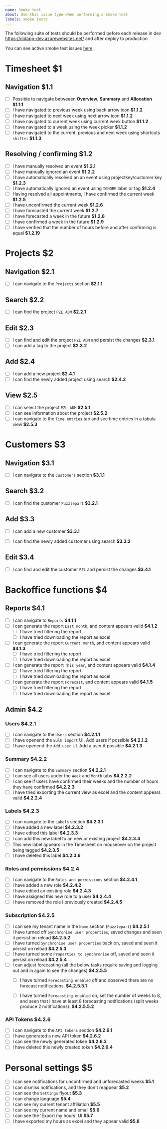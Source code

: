 ```yaml
---
name: Smoke test
about: Use this issue type when performing a smoke test
labels: smoke tests
---
```


The following suite of tests should be performed before each release in dev https://didapp-dev.azurewebsites.net/ and after deploy to production

You can see active smoke test issues [here](https://github.com/Puzzlepart/did/issues?q=is%3Aopen+is%3Aissue+label%3A%22smoke+tests%22).

# Timesheet **$1**

## Navigation **$1.1**

- [ ] Possible to navigate betweeen **Overview**, **Summary** and **Allocation** **$1.1.1**
- [ ] I have navigated to previous week using back arrow icon **$1.1.2**
- [ ] I have navigated to next week using next arrow icon **$1.1.2**
- [ ] I have navigated to current week using current week button **$1.1.2**
- [ ] I have navigated to a week using the week picker **$1.1.2**
- [ ] I have navigated to the current, previous and next week using shortcuts `shift+i` **$1.1.3**

## Resolving / confirming $1.2

- [ ] I have manually resolved an event **$1.2.1**
- [ ] I have manually ignored an event **$1.2.2**
- [ ] I have automatically resolved an an event using projectkey/customer key **$1.2.3**
- [ ] I have automatically ignored an event using `IGNORE` label or tag **$1.2.4**
- [ ] Having resolved all appointments, I have confirmed the current week **$1.2.5**
- [ ] I have unconfirmed the current week **$1.2.6**
- [ ] I have forecasted the current week **$1.2.7**
- [ ] I have forecasted a week in the future **$1.2.8**
- [ ] I have confirmed a week in the future **$1.2.9**
- [ ] I have verified that the number of hours before and after confirming is equal **$1.2.19**

# Projects $2

## Navigation $2.1

- [ ] I can navigate to the `Projects` section **$2.1.1**

## Search $2.2

- [ ] I can find the project `PZL ADM` **$2.2.1**

## Edit $2.3

- [ ] I can find and edit the project `PZL ADM` and persist the changes **$2.3.1**
- [ ] I can add a tag to the project **$2.3.2**

## Add $2.4

- [ ] I can add a new project **$2.4.1**
- [ ] I can find the newly added project using search **$2.4.2**

## View $2.5

- [ ] I can select the project `PZL ADM` **$2.5.1**
- [ ] I can see information about the project **$2.5.2**
- [ ] I can navigate to the `Time entries` tab and see time entries in a tabula view **$2.5.3**

# Customers $3

## Navigation $3.1

- [ ] I can navigate to the `Customers` section **$3.1.1**

## Search $3.2

- [ ] I can find the customer `Puzzlepart` **$3.2.1**

## Add $3.3

- [ ] I can add a new customer **$3.3.1**
- [ ] I can find the newly added customer using search **$3.3.2**

  

## Edit $3.4

- [ ] I can find and edit the customer `PZL` and persist the changes **$3.4.1**

# Backoffice functions $4

## Reports $4.1

- [ ] I can navigate to `Reports` **$4.1.1**
- [ ] I can generate the report `Last month`, and content appears valid **$4.1.2**
  - [ ] I have tried filtering the report
  - [ ] I have tried downloading the report as excel
- [ ] I can generate the report `Current month`, and content appears valid **$4.1.3** 
  - [ ] I have tried filtering the report
  - [ ] I have tried downloading the report as excel
- [ ] I can generate the report `This year`, and content appears valid **$4.1.4**
  - [ ] I have tried filtering the report
  - [ ] I have tried downloading the report as excel
- [ ] I can generate the report `Forecast`, and content appears valid **$4.1.5**
  - [ ] I have tried filtering the report
  - [ ] I have tried downloading the report as excel

## Admin $4.2

### Users $4.2.1

- [ ] I can navigate to the `Users` section **$4.2.1.1**
- [ ] I have openend the `Bulk import` UI. Add users if possible **$4.2.1.2**
- [ ] I have openend the `Add user` UI. Add a user if possible **$4.2.1.3**

### Summary $4.2.2

- [ ] I can navigate to the `Summary` section **$4.2.2.1**
- [ ] I can see all users under the `Week` and `Month` tabs **$4.2.2.2**
- [ ] I can see if users have confirmed their weeks and the number of hours they have confirmed **$4.2.2.3**
- [ ] I have tried exporting the current view as excel and the content appears valid **$4.2.2.4**

### Labels $4.2.3

- [ ] I can navigate to the `Labels` section **$4.2.3.1**
- [ ] I have added a new label **$4.2.3.2**
- [ ] I have edited this label **$4.2.3.3**
- [ ] I can add this new label to an new or existing project **$4.2.3.4**
- [ ] This new label appears in the Timesheet on mouseover on the project being tagged **$4.2.3.5**
- [ ] I have deleted this label **$4.2.3.6**

### Roles and permissions $4.2.4

- [ ] I can navigate to the `Roles and permissions` section **$4.2.4.1**
- [ ] I have added a new role **$4.2.4.2**
- [ ] I have edited an existing role **$4.2.4.3**
- [ ] I have assigned this new role to a user **$4.2.4.4**
- [ ] I have removed the role i previously created **$4.2.4.5**

### Subscription $4.2.5

- [ ] I can see my tenant name in the `Name` section (`Puzzlepart`) **$4.2.5.1**
- [ ] I have turned off `Synchronise user properties`, saved changes and seen it persist on reload **$4.2.5.2**
- [ ] I have turned `Synchronise user properties` back on, saved and seen it persist on reload **$4.2.5.3**
- [ ] I have turned some `Properties to synchronise` off, saved and seen it persist on reload **$4.2.5.4**
- [ ] I can adjust forecasting (all the below tasks require saving and logging out and in again to see the changes) **$4.2.5.5**
  - [ ] I have turned `Forecasting enabled` off and observed there are no forecast notifications. **$4.2.5.5.1**
  - [ ] I have turned `Forecasting enabled` on, set the number of weeks to 8, and seen that I have at least 8 forecasting notifications (split weeks produce 2 notifications). **$4.2.5.5.2** 



### API Tokens $4.2.6

- [ ] I can navigate to the `API tokens` section **$4.2.6.1**
- [ ] I have generated a new API token **$4.2.6.2**
- [ ] I can see the newly generated token **$4.2.6.3**
- [ ] I have deleted this newly created token **$4.2.6.4**

# Personal settings $5

- [ ] I can see notifications for unconfirmed and unforecasted weeks **$5.1**
- [ ] I can dismiss notifications, and they don't reappear **$5.2**
- [ ] I can see the `Settings` flyout **$5.3**
- [ ] I can change language **$5.4**
- [ ] I can see my current tenant affiliation **$5.5**
- [ ] I can see my current name and email **$5.6**
- [ ] I can see the 'Export my hours' UI **$5.7**
- [ ] I have exported my hours as excel and they appear valid **$5.8**
